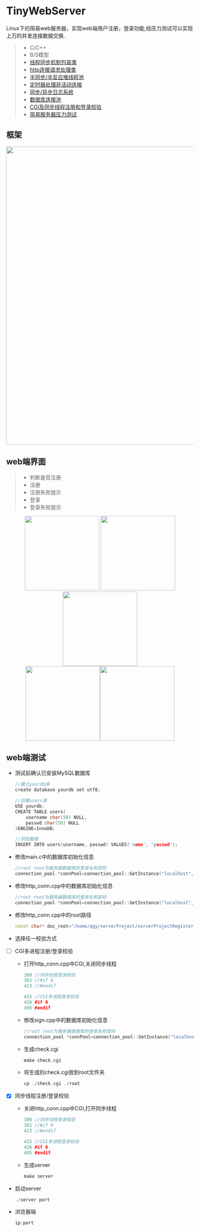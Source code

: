 

TinyWebServer
===============
Linux下的简易web服务器，实现web端用户注册，登录功能,经压力测试可以实现上万的并发连接数据交换.
> * C/C++
> * B/S模型
> * [线程同步机制包装类](https://github.com/qinguoyi/TinyWebServer/tree/master/lock)
> * [http连接请求处理类](https://github.com/qinguoyi/TinyWebServer/tree/master/http)
> * [半同步/半反应堆线程池](https://github.com/qinguoyi/TinyWebServer/tree/master/threadpool)
> * [定时器处理非活动连接](https://github.com/qinguoyi/TinyWebServer/tree/master/timer)
> * [同步/异步日志系统 ](https://github.com/qinguoyi/TinyWebServer/tree/master/log)  
> * [数据库连接池](https://github.com/qinguoyi/TinyWebServer/tree/master/CGI%26mysql) 
> * [CGI及同步线程注册和登录校验](https://github.com/qinguoyi/TinyWebServer/tree/master/CGI%26mysql) 
> * [简易服务器压力测试](https://github.com/qinguoyi/TinyWebServer/tree/master/test_presure)


框架
-------------
<div align=center><img src="https://github.com/qinguoyi/TinyWebServer/tree/master/root/frame.jpg" height="800"/> </div>


web端界面
-------------

> * 判断是否注册   
> * 注册
> * 注册失败提示
> * 登录
> * 登录失败提示


<div align=center><img src="https://github.com/qinguoyi/TinyWebServer/blob/master/interface/judge.jpg" height="200"/>         <img src="https://github.com/qinguoyi/TinyWebServer/blob/master/interface/signup.jpg" height="200"/>         <img src="https://github.com/qinguoyi/TinyWebServer/blob/master/interface/signupfail.jpg" height="200"/></div>

<div align=center><img src="https://github.com/qinguoyi/TinyWebServer/blob/master/interface/signin.jpg" height="200"/><img src="https://github.com/qinguoyi/TinyWebServer/blob/master/interface/signinfail.jpg" height="200"/></div>


web端测试
------------
* 测试前确认已安装MySQL数据库

    ```C++
    //建立yourdb库
    create database yourdb set utf8;

    //创建users表
    USE yourdb;
    CREATE TABLE users(
        username char(50) NULL,
        passwd char(50) NULL
    )ENGINE=InnoDB;

    //添加数据
    INSERT INTO users(username, passwd) VALUES('name', 'passwd');
    ```
* 修改main.c中的数据库初始化信息

    ```C++
    //root root为服务器数据库的登录名和密码
    connection_pool *connPool=connection_pool::GetInstance("localhost","root","root","yourdb",3306,5);
    ```

* 修改http_conn.cpp中的数据库初始化信息

    ```C++
    //root root为服务器数据库的登录名和密码
    connection_pool *connPool=connection_pool::GetInstance("localhost","root","root","yourdb",3306,5);
    ```

* 修改http_conn.cpp中的root路径

    ```C++
    const char* doc_root="/home/qgy/serverProject/serverProjectRegister/root";
    ```
* 选择任一校验方式

- [ ] CGI多进程注册/登录校验
	* 打开http_conn.cpp中CGI,关闭同步线程
	    ```C++
	    380 //同步线程登录校验
	    381 //#if 0
	    423 //#endif

	    425 //CGI多进程登录校验
	    426 #if 0
	    495 #endif
	    ```
	
	* 修改sign.cpp中的数据库初始化信息

	    ```C++
	    //root root为服务器数据库的登录名和密码
	    connection_pool *connPool=connection_pool::GetInstance("localhost","root","root","yourdb",3306,5);
	    ```
	* 生成check.cgi

	    ```C++
	    make check.cgi
	    ```
	* 将生成的check.cgi放到root文件夹

	    ```C++
	    cp ./check.cgi ./root
	    ```

- [x] 同步线程注册/登录校验
	* 关闭http_conn.cpp中CGI,打开同步线程
	    ```C++
	    380 //同步线程登录校验
	    381 //#if 0
	    423 //#endif

	    425 //CGI多进程登录校验
	    426 #if 0
	    495 #endif
	    ```

	* 生成server

	    ```C++
	    make server
	    ```

* 启动server

    ```C++
    ./server port
    ```

* 浏览器端

    ```C++
    ip:port
    ```
